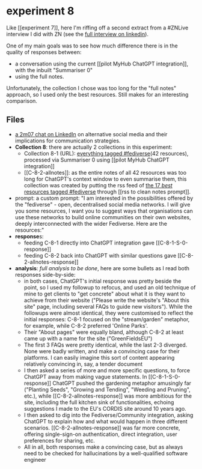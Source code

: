 # experiment 8

Like [[experiment 7]], here I'm riffing off a second extract from a #ZNLive interview I did with ZN  (see the [full interview on linkedin](https://www.linkedin.com/events/7138431781808107520/)).

One of my main goals was to see how much difference there is in the quality of responses between:

* a conversation using the current  [[pilot MyHub ChatGPT integration]], with the inbuilt "Summariser 0" 
* using the full notes.

Unfortunately, the collection I chose was too long for the "full notes" approach, so I used only the best resources. Still makes for an interesting comparison.

## Files

* [a 2m07 chat on LinkedIn](https://www.linkedin.com/feed/update/urn:li:activity:7140976711302545408/) on alternative social media and their implications for communication strategies. 
* **Collection 8**: there are actually 2 collections in this experiment:
	* Collection 8-1 (URL): [everything tagged #fediverse](https://myhub.ai/@mathewlowry/?tags=fediverse&types=like&types=do&types=think&timeframe=anytime&quality=all)(42 resources), processed via Summariser 0 using [[pilot MyHub ChatGPT integration]]
	* [[C-8-2-allnotes]]: as the entire notes of all 42 resources was too long for ChatGPT's context window to even summarise them, this collection was created by putting the rss feed of [ the 17 *best* resources tagged #fediverse](https://myhub.ai/@mathewlowry/?quality=best&types=like&types=do&types=think&tags=fediverse&timeframe=anytime) through [[rss to clean notes prompt]].
* prompt: a custom prompt: "I am interested in the possibilities offered by the "fediverse" - open, decentralised social media networks. I will give you some resources, I want you to suggest ways that organisations can use these networks to build online communities on their own websites, deeply interconnected with the wider Fediverse. Here are the resources:"
* **response**s:  
	* feeding C-8-1 directly into ChatGPT integration gave [[C-8-1-S-0-response]] 
	* feeding C-8-2 back into ChatGPT with similar questions gave [[C-8-2-allnotes-response]]
* **analysis**: *full analysis to be done*, here are some bullets as I read both responses side-by-side:
	* in both cases, ChatGPT's initial response was pretty beside the point, so I used my followup to refocus, and used an old technique of mine to get clients to "get concrete" about what it is they want to achieve from their website ("Please write the website's "About this site" page, including several FAQs to guide new visitors"). While the followups were almost identical, they were customised to reflect the initial responses: C-8-1 focused on the "stream/garden" metaphor, for example, while C-8-2 preferred 'Online Parks'.
	* Their "About pages" were equally bland, although C-8-2 at least came up with a name for the site ("GreenFieldsEU")
	* The first 3 FAQs were pretty identical, while the last 2-3 diverged. None were badly written, and make a convincing case for their platforms. I can easily imagine this sort of content appearing relatively convincing in, say, a tender document
	* I then asked a series of more and more specific questions, to force ChatGPT away from making vague statements. In [[C-8-1-S-0-response]] ChatGPT pushed the gardening metaphor amusingly far ("Planting Seeds", "Growing and Tending", "Weeding and Pruning", etc.), while [[C-8-2-allnotes-response]] was more ambitious for the site, including the full kitchen sink of functionalities, echoing suggestions I made to the EU's CORDIS site around 10 years ago.
	* I then asked to dig into the Fediverse/Community integration, asking ChatGPT to explain how and what would happen in three different scenarios.  [[C-8-2-allnotes-response]] was far more concrete, offering single-sign-on authentication, direct integration, user preferences for sharing, etc.
	* All in all, both responses make a convincing case, but as always need to be checked for hallucinations by a well-qualified software engineer